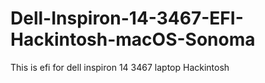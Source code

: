 # Dell-Inspiron-14-3467-EFI-Hackintosh-macOS-Sonoma
This is efi for dell inspiron 14 3467 laptop Hackintosh
